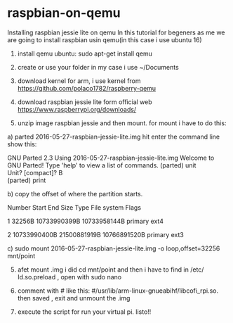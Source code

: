 # raspbian-on-qemu
Installing raspbian jessie lite on qemu
In this tutorial for begeners as me we are going to install raspbian usin qemu(in this case i use ubuntu 16)

1) install qemu ubuntu:
sudo apt-get install qemu

2) create or use your folder in my case i use ~/Documents

3) download kernel for arm, i use kernel from  https://github.com/polaco1782/raspberry-qemu

4) download raspbian jessie lite form official web https://www.raspberrypi.org/downloads/

5) unzip  image raspbian jessie and then mount. for mount i have to do this:

  a) parted  2016-05-27-raspbian-jessie-lite.img hit enter the command line show this:
  
GNU Parted 2.3
Using 2016-05-27-raspbian-jessie-lite.img
Welcome to GNU Parted! Type 'help' to view a list of commands.
(parted) unit                                                             
Unit?  [compact]? B                                                       
(parted) print

  b) copy the offset of where the partition starts.
  
  Number  Start          End            Size           Type     File system     Flags
  
 1      32256B         10733990399B   10733958144B   primary  ext4
 
 2      10733990400B   21500881919B   10766891520B   primary  ext3
 
 c) sudo mount 2016-05-27-raspbian-jessie-lite.img -o loop,offset=32256  mnt/point

5) afet mount .img  i did cd mnt/point and then i have to find in /etc/  ld.so.preload , open with sudo nano 

6) comment with #  like this: #/usr/lib/arm-linux-gnueabihf/libcofi_rpi.so. then saved , exit and unmount the .img

7) execute the script for run your virtual pi. listo!!
 
